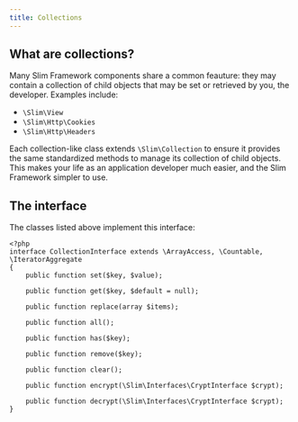 ```yaml
---
title: Collections
---
```


## What are collections?

Many Slim Framework components share a common feauture: they may contain a collection of
child objects that may be set or retrieved by you, the developer. Examples include:

* `\Slim\View`
* `\Slim\Http\Cookies`
* `\Slim\Http\Headers`

Each collection-like class extends `\Slim\Collection` to ensure it provides the same standardized
methods to manage its collection of child objects. This makes your life as an application developer
much easier, and the Slim Framework simpler to use.

## The interface

The classes listed above implement this interface:

    <?php
    interface CollectionInterface extends \ArrayAccess, \Countable, \IteratorAggregate
    {
        public function set($key, $value);

        public function get($key, $default = null);

        public function replace(array $items);

        public function all();

        public function has($key);

        public function remove($key);

        public function clear();

        public function encrypt(\Slim\Interfaces\CryptInterface $crypt);

        public function decrypt(\Slim\Interfaces\CryptInterface $crypt);
    }
